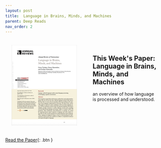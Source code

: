 ```yaml
---
layout: post
title:  Language in Brains, Minds, and Machines
parent: Deep Reads
nav_order: 2
---
```


<style>
    .grid-container {
        display: grid;
        grid-template-columns: 1fr 1fr;
        gap: 10px;
    }
    .grid-item {
        padding: 20px;
        box-sizing: border-box;
    }
</style>

<div class="grid-container"> 
    <div class="grid-item"> <img src='./res/lang_brain_mind_mach.png' alt='paper cover'></div> 
    <div class="grid-item"><h2>This Week's Paper:<br> Language in Brains, Minds, and Machines</h2><p>an overview of how language is processed and understood.</p></div> 
</div>

[Read the Paper](https://www.annualreviews.org/content/journals/10.1146/annurev-neuro-120623-101142){: .btn }


